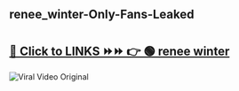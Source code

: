 
 ## renee_winter-Only-Fans-Leaked

# <h2><a href="https://clipsfans.com/renee_winter&ref=git">🔗 Click to LINKS ⏩⏩ 👉 🟢 renee winter </a></h2>

<a href="https://clipsfans.com/renee_winter&ref=git" rel="nofollow" data-target="animated-image.originalLink"><img src="https://i.ibb.co.com/xMMVF88/686577567.gif" alt="Viral Video Original" style="max-width: 100%; display: inline-block;" data-target="animated-image.originalImage"></a>
